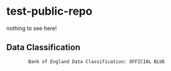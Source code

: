 # test-public-repo
nothing to see here!
## Data Classification
            Bank of England Data Classification: OFFICIAL BLUE


